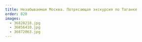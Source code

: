 ```yaml
---
title: Незабываемая Москва. Потрясающая экскурсия по Таганке
order: 820
images:
  - 36828218.jpg
  - 36856410.jpg
  - 36872063.jpg
---
```

